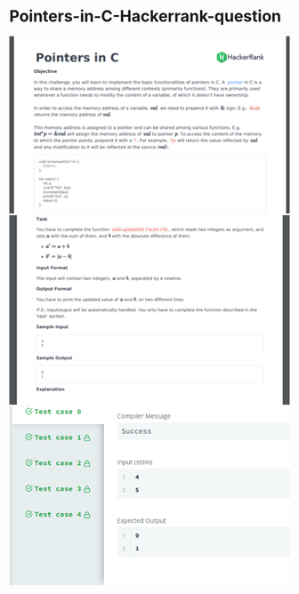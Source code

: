 # Pointers-in-C-Hackerrank-question

![](https://github.com/AADI-1331/Pointers-in-C-Hackerrank-question/blob/main/1.png)
![](https://github.com/AADI-1331/Pointers-in-C-Hackerrank-question/blob/main/2.png)
![](https://github.com/AADI-1331/Pointers-in-C-Hackerrank-question/blob/main/3.png)
